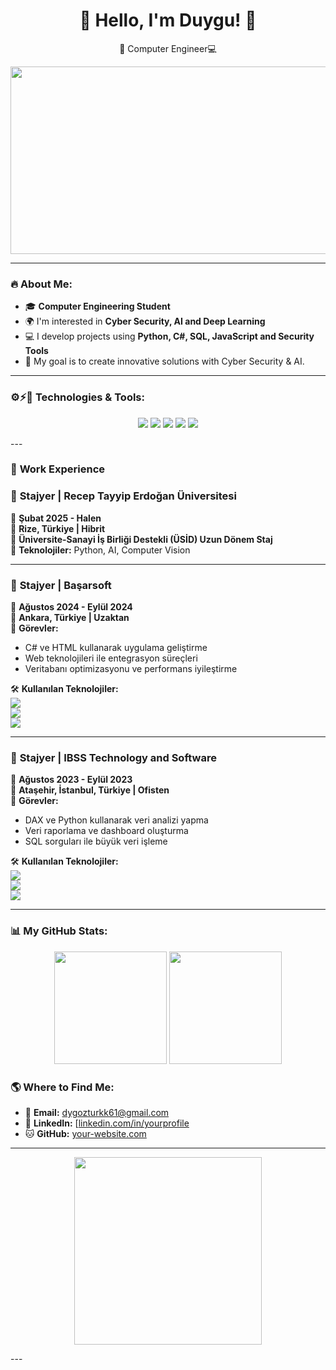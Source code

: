 <h1 align="center">🪼 Hello, I'm Duygu! 🪼</h1>

<p align="center">
 🚀 Computer Engineer💻
</p>

<p align="center">
 <img src="https://media.giphy.com/media/L1R1tvI9svkIWwpVYr/giphy.gif" width="600" height="300"/>
</p>

---

### 🔥 About Me:
- 🎓 **Computer Engineering Student**
- 🌍 I'm interested in **Cyber Security, AI and Deep Learning**
- 💻 I develop projects using **Python, C#, SQL, JavaScript and Security Tools**
- 🎯 My goal is to create innovative solutions with Cyber Security & AI.

---

### ⚙️⚡🔧 Technologies & Tools:
<p align="center">
    <img src="https://img.shields.io/badge/Python-3776AB?style=for-the-badge&logo=python&logoColor=white"/>
    <img src="https://img.shields.io/badge/C%23-239120?style=for-the-badge&logo=c-sharp&logoColor=white"/>
    <img src="https://img.shields.io/badge/SQL-4479A1?style=for-the-badge&logo=mysql&logoColor=white"/>
    <img src="https://img.shields.io/badge/Deep%20Learning-FF6F00?style=for-the-badge&logo=tensorflow&logoColor=white"/>
    <img src="https://img.shields.io/badge/CyberSecurity-5C3EE8?style=for-the-badge&logo=security&logoColor=white"/>
</p>
---

### 💼 **Work Experience**

### 📌 **Stajyer | Recep Tayyip Erdoğan Üniversitesi**
📅 **Şubat 2025 - Halen**  
📍 **Rize, Türkiye | Hibrit**  
🎯 **Üniversite-Sanayi İş Birliği Destekli (ÜSİD) Uzun Dönem Staj**  
🔹 **Teknolojiler:** Python, AI, Computer Vision

---

### 📌 **Stajyer | Başarsoft**
📅 **Ağustos 2024 - Eylül 2024**  
📍 **Ankara, Türkiye | Uzaktan**  
🔹 **Görevler:**
- C# ve HTML kullanarak uygulama geliştirme
- Web teknolojileri ile entegrasyon süreçleri
- Veritabanı optimizasyonu ve performans iyileştirme  

🛠 **Kullanılan Teknolojiler:**  
<img src="https://img.shields.io/badge/C%23-239120?style=for-the-badge&logo=c-sharp&logoColor=white"/>  
<img src="https://img.shields.io/badge/HTML-E34F26?style=for-the-badge&logo=html5&logoColor=white"/>  
<img src="https://img.shields.io/badge/.NET-512BD4?style=for-the-badge&logo=dotnet&logoColor=white"/>  

---

### 📌 **Stajyer | IBSS Technology and Software**
📅 **Ağustos 2023 - Eylül 2023**  
📍 **Ataşehir, İstanbul, Türkiye | Ofisten**  
🔹 **Görevler:**
- DAX ve Python kullanarak veri analizi yapma
- Veri raporlama ve dashboard oluşturma
- SQL sorguları ile büyük veri işleme  

🛠 **Kullanılan Teknolojiler:**  
<img src="https://img.shields.io/badge/DAX-FF6F00?style=for-the-badge&logo=power-bi&logoColor=white"/>  
<img src="https://img.shields.io/badge/Python-3776AB?style=for-the-badge&logo=python&logoColor=white"/>  
<img src="https://img.shields.io/badge/SQL-4479A1?style=for-the-badge&logo=mysql&logoColor=white"/>  

---

### 📊 My GitHub Stats:
<p align="center">
  <img src="https://github-readme-stats.vercel.app/api?username=dygozturk&show_icons=true&theme=dark" height="180"/>
  <img src="https://github-readme-streak-stats.herokuapp.com/?user=dygozturk&theme=dark" height="180"/>
</p>



### 🌎 Where to Find Me:
- 📩 **Email:** [dygozturkk61@gmail.com](mailto:dygozturkk61@gmail.com)
- 🔗 **LinkedIn:** [[linkedin.com/in/yourprofile](https://www.linkedin.com/in/duygu-öztürk-b4887420b/)
- 🐱 **GitHub:** [your-website.com]()

---
<p align="center">
  <img src="https://media.giphy.com/media/M9gbBd9nbDrOTu1Mqx/giphy.gif" width="300"/>
</p>
---

